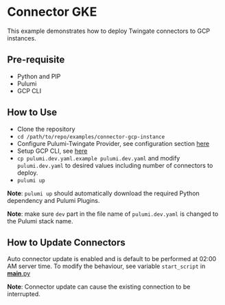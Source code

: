 # Connector GKE
This example demonstrates how to deploy Twingate connectors to GCP instances.

## Pre-requisite
* Python and PIP
* Pulumi
* GCP CLI

## How to Use
* Clone the repository
* `cd /path/to/repo/examples/connector-gcp-instance`
* Configure Pulumi-Twingate Provider, see configuration section [here](../../readme.md)
* Setup GCP CLI, see [here](https://cloud.google.com/sdk/docs/install-sdk#initializing_the)
* `cp pulumi.dev.yaml.example pulumi.dev.yaml` and modify `pulumi.dev.yaml` to desired values including number of connectors to deploy.
* `pulumi up`

**Note**: `pulumi up` should automatically download the required Python dependency and Pulumi Plugins.

**Note**: make sure `dev` part in the file name of `pulumi.dev.yaml` is changed to the Pulumi stack name.

## How to Update Connectors
Auto connector update is enabled and is default to be performed at 02:00 AM server time. To modify the behaviour, see variable `start_script` in [__main__.py](./__main__.py)

**Note**: Connector update can cause the existing connection to be interrupted. 